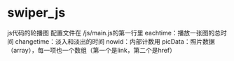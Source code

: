 # swiper_js
js代码的轮播图
配置文件在 /js/main.js的第一行里
  eachtime：播放一张图的总时间
  changetime：淡入和淡出的时间
  nowid：内部计数用
  picData：照片数据（array），每一项也一个数组（第一个是link，第二个是href）
